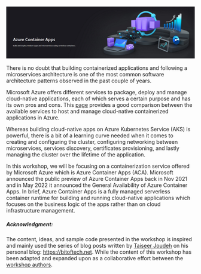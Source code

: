 
![Azure Container Apps](docs/assets/images/00-workshop-intro/azure-container-apps-image.png) 


There is no doubt that building containerized applications and following a microservices architecture is one of the most common software architecture patterns observed in the past couple of years.

Microsoft Azure offers different services to package, deploy and manage cloud-native applications, each of which serves a certain purpose and has its own pros and cons. This [page](https://learn.microsoft.com/en-us/azure/container-apps/compare-options) provides a good comparison between the available services to host and manage cloud-native containerized applications in Azure. 

Whereas building cloud-native apps on Azure Kubernetes Service (AKS) is powerful,  there is a bit of a learning curve needed when it comes to creating and configuring the cluster, configuring networking between microservices, services discovery, certificates provisioning, and lastly managing the cluster over the lifetime of the application.

In this workshop, we will be focusing on a containerization service offered by Microsoft Azure which is Azure Container Apps (ACA). Microsoft announced the public preview of Azure Container Apps back in Nov 2021 and in May 2022 it announced the General Availability of Azure Container Apps. In brief, Azure Container Apps is a fully managed serverless container runtime for building and running cloud-native applications which focuses on the business logic of the apps rather than on cloud infrastructure management.

##### Acknowledgment:
The content, ideas, and sample code presented in the workshop is inspired and mainly used the series of blog posts written by [Taiseer Joudeh](https://github.com/tjoudeh) on his personal blog: https://bitoftech.net. While the content of this workshop has been adapted and expanded upon as a collaborative effort between the [workshop authors](https://azure.github.io/aca-dotnet-workshop/aca/11-about-the-authors/).
